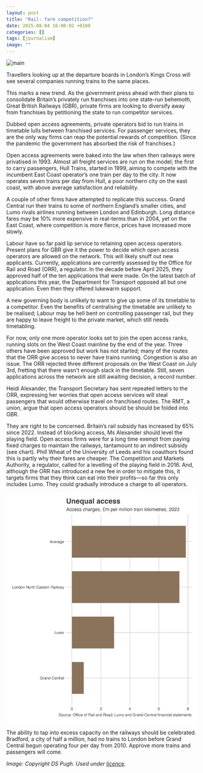 ```yaml
---
layout: post
title: "Rail: fare competition?"
date: 2025-08-04 16:00:02 +0100
categories: []
tags: [journalism]
image: ""
---
```


![main](https://s0.geograph.org.uk/geophotos/07/73/34/7733468_47249379_original.jpg)

Travellers looking up at the departure boards in London’s Kings Cross will see several companies running trains to the same places.

This marks a new trend. As the government press ahead with their plans to consolidate Britain’s privately run franchises into one state-run behemoth, Great British Railways (GBR), private firms are looking to diversify away from franchises by petitioning the state to run competitor services.

Dubbed open access agreements, private operators bid to run trains in timetable lulls between franchised services. For passenger services, they are the only way firms can reap the potential rewards of competition. (Since the pandemic the government has absorbed the risk of franchises.)

Open access agreements were baked into the law when then railways were privatised in 1993. Almost all freight services are run on the model; the first to carry passengers, Hull Trains, started in 1999, aiming to compete with the incumbent East Coast operator’s one train per day to the city. It now operates seven trains per day from Hull, a poor northern city on the east coast, with above average satisfaction and reliability.

A couple of other firms have attempted to replicate this success. Grand Central run their trains to some of northern England’s smaller cities, and Lumo rivals airlines running between London and Edinburgh. Long distance fares may be 10% more expensive in real-terms than in 2004, yet on the East Coast, where competition is more fierce, prices have increased more slowly.

Labour have so far paid lip service to retaining open access operators. Present plans for GBR give it the power to decide which open access operators are allowed on the network. This will likely snuff out new applicants. Currently, applications are currently assessed by the Office for Rail and Road (ORR), a regulator. In the decade before April 2025, they approved half of the ten applications that were made. On the latest batch of applications this year, the Department for Transport opposed all but one application. Even then they offered lukewarm support.

A new governing body is unlikely to want to give up some of its timetable to a competitor. Even the benefits of centralising the timetable are unlikely to be realised; Labour may be hell bent on controlling passenger rail, but they are happy to leave freight to the private market, which still needs timetabling.

For now, only one more operator looks set to join the open access ranks, running slots on the West Coast mainline by the end of the year. Three others have been approved but work has not started; many of the routes that the ORR give access to never have trains running. Congestion is also an issue. The ORR rejected three different proposals on the West Coast on July 3rd, fretting that there wasn’t enough slack in the timetable. Still, seven applications across the network are still awaiting decision, a record number.

Heidi Alexander, the Transport Secretary has sent repeated letters to the ORR, expressing her worries that open access services will steal passengers that would otherwise travel on franchised routes. The RMT, a union, argue that open access operators should be should be folded into GBR.

They are right to be concerned. Britain’s rail subsidy has increased by 65% since 2022. Instead of blocking access, Ms Alexander should level the playing field. Open access firms were for a long time exempt from paying fixed charges to maintain the railways, tantamount to an indirect subsidy (see chart). Phill Wheat of the University of Leeds and his coauthors found this is partly why their fares are cheaper. The Competition and Markets Authority, a regulator, called for a levelling of the playing field in 2016. And, although the ORR has introduced a new fee in order to mitigate this, it targets firms that they think can eat into their profits—so far this only includes Lumo. They could gradually introduce a charge to all operators.

![plot](/docs/assets/2025-07-04-plot.png)

The ability to tap into excess capacity on the railways should be celebrated. Bradford, a city of half a million, had no trains to London before Grand Central begun operating four per day from 2010. Approve more trains and passengers will come.

*Image: Copyright DS Pugh. Used under [licence](https://creativecommons.org/licenses/by-sa/2.0/).*